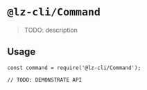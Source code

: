 # `@lz-cli/Command`

> TODO: description

## Usage

```
const command = require('@lz-cli/Command');

// TODO: DEMONSTRATE API
```
